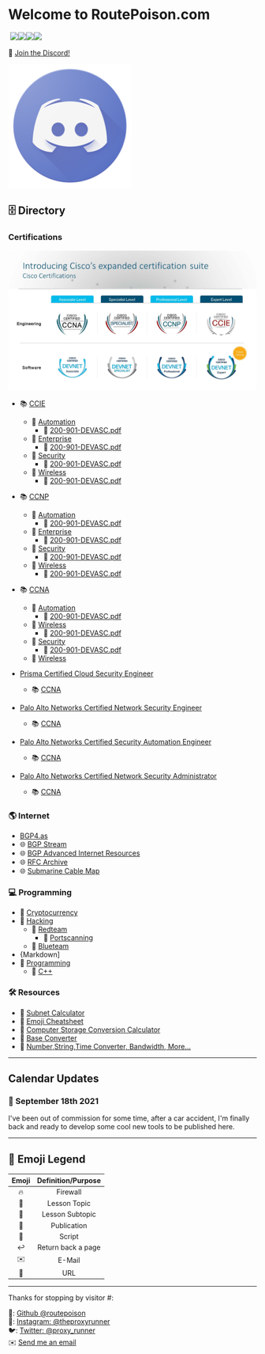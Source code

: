 # Welcome to RoutePoison.com

&nbsp;<a href="https://github.com/routepoison"><img src="https://badgen.net/badge/github/routepoison/green?icon=github"></a><a href="https://routepoison.com"><img src="https://badgen.net/badge/personal-website/routepoison/green"></a><a href="https://routepoison.com"><img src="https://badgen.net/badge/academic-website/routepoison/green"></a><a href="https://routepoison.com"><img src="https://badgen.net/badge/professional-website/routepoison/green"></a>&nbsp;

🔗 [Join the Discord!](https://discord.gg/GN4tyGZtfP)

<img src="./img/discord-logo-1024x1024.png" height="250" width="250">

## 🗄 Directory

### Certifications

![Cisco Certifications](./certifications/cisco-expanded-cert-suite.png)

* 📚 [CCIE](./certifications/CCIE/ccie.html)
    + 📗 [Automation](./certifications/CCIE/#.html)
        - 📖 [200-901-DEVASC.pdf]()    
    + 📙 [Enterprise](./certifications/CCIE/#.html)
        - 📖 [200-901-DEVASC.pdf]()    
    + 📕 [Security](./certifications/CCIE/#.html)
        - 📖 [200-901-DEVASC.pdf]()    
    + 📘 [Wireless](./certifications/CCIE/#.html)
        - 📖 [200-901-DEVASC.pdf]()    
* 📚 [CCNP](./certifications/CCNP/ccnp.html)
    + 📗 [Automation](./certifications/CCNP/#.html)
        - 📖 [200-901-DEVASC.pdf]()    
    + 📙 [Enterprise](./certifications/CCNP/#.html)
        - 📖 [200-901-DEVASC.pdf]()    
    + 📕 [Security](./certifications/CCNP/#.html)
        - 📖 [200-901-DEVASC.pdf]()    
    + 📘 [Wireless](./certifications/CCNP/#.html)
        - 📖 [200-901-DEVASC.pdf]()    
* 📚 [CCNA](./certifications/CCNA/ccna.html)
    + 📗 [Automation](./certifications/CCNA/#.html)
        - 📖 [200-901-DEVASC.pdf]()
    + 📙 [Wireless](./certifications/CCNA/#.html)
        - 📖 [200-901-DEVASC.pdf]()    
    + 📕 [Security](./certifications/CCNA/#.html)
        - 📖 [200-901-DEVASC.pdf]()    
    + 📘 [Wireless](./certifications/CCIE/#.html)

* [Prisma Certified Cloud Security Engineer](./#)
    + 📚 [CCNA](./certifications/CCNA/ccna.html)
* [Palo Alto Networks Certified Network Security Engineer](./#)
    + 📚 [CCNA](./certifications/CCNA/ccna.html)
* [Palo Alto Networks Certified Security Automation Engineer](./#)
    + 📚 [CCNA](./certifications/CCNA/ccna.html)
* [Palo Alto Networks Certified Network Security Administrator](./# )
    + 📚 [CCNA](./certifications/CCNA/ccna.html)

### 🌎 Internet

* [BGP4.as](https://www.bgp4.as/)
* 🌐 [BGP Stream](http://bgpstream.com/)
* 🌐 [BGP Advanced Internet Resources](https://www.bgp4.as/)
* 🌐 [RFC Archive](https://www.rfc-archive.org/)
* 🌐 [Submarine Cable Map](https://www.submarinecablemap.com/)

### 💻 Programming

* 📁 [Cryptocurrency](./#)
* 📁 [Hacking](./#)
    + 🔴 [Redteam](./hacking/redteam/kali-network-cookbook.html)
        - 🧮 [Portscanning](./hacking/redteam/kali-network-cookbook/portscan.html)
    + 🔵 [Blueteam](./hacking/blueteam/#)
* {Markdown]
* 📁 [Programming](./programming/)
    + 📁 [C++](./programming/cpp/cpp-crash-course/toc.md)

### 🛠 Resources

* 🧰 [Subnet Calculator](https://www.subnet-calculator.com/)
* 🧰 [Emoji Cheatsheet](https://github.com/ikatyang/emoji-cheat-sheet/blob/master/README.md)
* 🧰 [Computer Storage Conversion Calculator](https://www.calculatorsoup.com/calculators/conversions/computerstorage.php)
* 🧰 [Base Converter](https://www.rapidtables.com/convert/number/base-converter.html)
* 🧰 [Number,String,Time Converter, Bandwidth, More...](https://coderstoolbox.net/number/)

---

## Calendar Updates

### 📆 September 18th 2021

I've been out of commission for some time, after a car accident, I'm finally back and ready to develop some cool new tools to be published here.

---

## 🔗 Emoji Legend

| Emoji | Definition/Purpose |
|:-:|:-:|
|🔥|Firewall|📆|Daily Entry|
|🔖|Lesson Topic|📰|Daily Entry 2|
|📃|Lesson Subtopic|📅|Daily Entry 3|
|📄|Publication|📁|Website Directory|
|📜|Script|📂|Current Website Directory| 
|↩️|Return back a page|🟢| Available|
|✉️|E-Mail|🟡|Under Maintenance|
|🔗| URL|🔴|Unavailable|

---

Thanks for stopping by visitor #: <script type="text/javascript" src="//counter.websiteout.net/js/5/0/1000/0"></script>

🔧: [Github @routepoison](https://github.com/routepoison)<br>
📸: [Instagram: @theproxyrunner](https://www.instagram.com/theproxyrunner/)<br>
🐦: [Twitter: @proxy_runner](https://twitter.com/proxy_runner)<br>
✉️ <a href="mailto:gs@routepoison.com">Send me an email</a><br>

